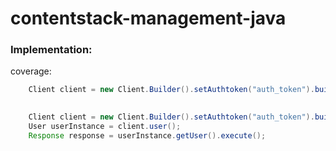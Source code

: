 # contentstack-management-java

### Implementation:

coverage:


```java
    Client client = new Client.Builder().setAuthtoken("auth_token").build();

        
    Client client = new Client.Builder().setAuthtoken("auth_token").build();
    User userInstance = client.user();
    Response response = userInstance.getUser().execute();
```
